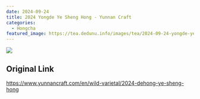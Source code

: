 ```yaml
---
date: 2024-09-24
title: 2024 Yongde Ye Sheng Hong - Yunnan Craft
categories:
  - Hongcha
featured_image: https://tea.dedunu.info/images/tea/2024-09-24-yongde-ye-sheng-hong-1.jpeg
---
```


![](https://tea.dedunu.info/images/tea/2024-09-24-yongde-ye-sheng-hong-2.jpeg)

## Original Link

<https://www.yunnancraft.com/en/wild-varietal/2024-dehong-ye-sheng-hong>